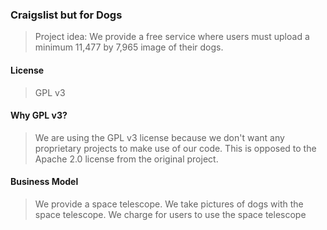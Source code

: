 ### Craigslist but for Dogs

> Project idea: We provide a free service where users must upload a minimum 11,477 by 7,965 image of their dogs.

#### License
> GPL v3

#### Why GPL v3?
> We are using the GPL v3 license because we don't want any proprietary projects to make use of our code. This is opposed to the Apache 2.0 license from the original project. 

#### Business Model
> We provide a space telescope. We take pictures of dogs with the space telescope. We charge for users to use the space telescope
